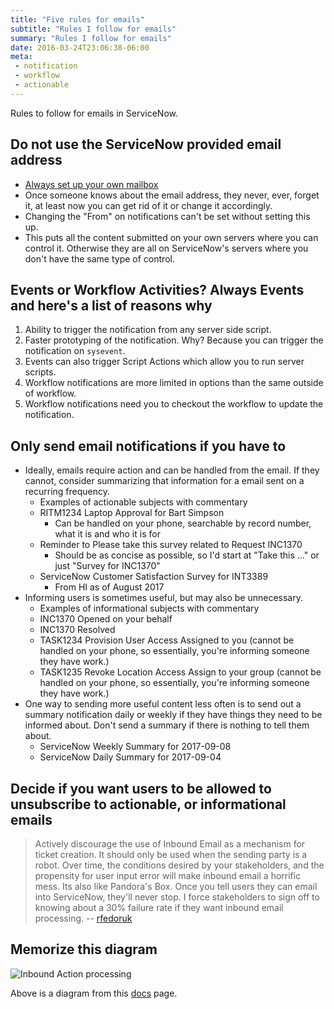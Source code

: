 ```yaml
---
title: "Five rules for emails"
subtitle: "Rules I follow for emails"
summary: "Rules I follow for emails"
date: 2016-03-24T23:06:38-06:00
meta: 
 - notification
 - workflow
 - actionable
---
```

Rules to follow for emails in ServiceNow.
## Do not use the ServiceNow provided email address

-   [Always set up your own mailbox](https://docs.servicenow.com/bundle/jakarta-servicenow-platform/page/administer/reference-pages/concept/c_AlternateEmailConfigurations.html)
-   Once someone knows about the email address, they never, ever, forget
    it, at least now you can get rid of it or change it accordingly.
-   Changing the "From" on notifications can't be set without setting
    this up.
-   This puts all the content submitted on your own servers where you 
    can control it.  Otherwise they are all on ServiceNow's servers 
    where you don't have the same type of control.

## Events or Workflow Activities? Always Events and here's a list of reasons why

1.  Ability to trigger the notification from any server side script.
2.  Faster prototyping of the notification.  Why?  Because you can 
    trigger the notification on `sysevent`.
3.  Events can also trigger Script Actions which allow you to run server
    scripts.
4.  Workflow notifications are more limited in options than the same 
    outside of workflow.
5.  Workflow notifications need you to checkout the workflow to 
    update the notification.

## Only send email notifications if you have to

-   Ideally, emails require action and can be handled from the email. If
    they cannot, consider summarizing that information for a email sent
    on a recurring frequency.
    -   Examples of actionable subjects with commentary
    -   RITM1234 Laptop Approval for Bart Simpson
        -   Can be handled on your phone, searchable by record number,
            what it is and who it is for
    -   Reminder to Please take this survey related to Request INC1370
        -   Should be as concise as possible, so I'd start at "Take this
            ..." or just "Survey for INC1370"
    -   ServiceNow Customer Satisfaction Survey for INT3389
        -   From HI as of August 2017
-   Informing users is sometimes useful, but may also be unnecessary.
    -   Examples of informational subjects with commentary
    -   INC1370 Opened on your behalf
    -   INC1370 Resolved
    -   TASK1234 Provision User Access Assigned to you (cannot be
        handled on your phone, so essentially, you're informing someone
        they have work.)
    -   TASK1235 Revoke Location Access Assign to your group (cannot be
        handled on your phone, so essentially, you're informing someone
        they have work.)
-   One way to sending more useful content less often is to send out a
    summary notification daily or weekly if they have things they need
    to be informed about. Don't send a summary if there is nothing to
    tell them about.
    -   ServiceNow Weekly Summary for 2017-09-08
    -   ServiceNow Daily Summary for 2017-09-04

## Decide if you want users to be allowed to unsubscribe to actionable, or informational emails

> Actively discourage the use of Inbound Email as a mechanism for ticket
> creation. It should only be used when the sending party is a robot.
> Over time, the conditions desired by your stakeholders, and the
> propensity for user input error will make inbound email a horrific
> mess. Its also like Pandora's Box. Once you tell users they can email
> into ServiceNow, they'll never stop. I force stakeholders to sign off
> to knowing about a 30% failure rate if they want inbound email
> processing. --
> [rfedoruk](https://community.servicenow.com/message/990963#991021)

## Memorize this diagram

![Inbound Action processing](5-rules-for-emails.png)

Above is a diagram from this
[docs](https://docs.servicenow.com/bundle/jakarta-servicenow-platform/page/administer/notification/concept/inbound-action-processing.html)
page.

